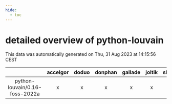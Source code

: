 ```yaml
---
hide:
  - toc
---
```


detailed overview of python-louvain
===================================


This data was automatically generated on Thu, 31 Aug 2023 at 14:15:56 CEST  

| |accelgor|doduo|donphan|gallade|joltik|skitty|swalot|victini|
| :---: | :---: | :---: | :---: | :---: | :---: | :---: | :---: | :---: |
|python-louvain/0.16-foss-2022a|x|x|x|x|x|x|x|x|
